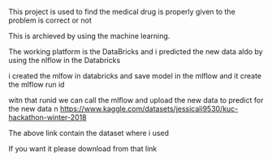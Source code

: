 This project is used to find the medical drug is properly given to the problem is correct or not

This is archieved by using the machine learning.

The working platform is the DataBricks and i predicted the new data aldo by using the nlflow in the Databricks 

i created the mlfow in databricks and save model in the mlflow and it create the mlflow run id 

witn that runid we can call the mlflow and upload the new data to predict for the new data 
n
https://www.kaggle.com/datasets/jessicali9530/kuc-hackathon-winter-2018

The above link contain the dataset where i used 

If you want it please download from that link 
